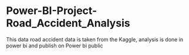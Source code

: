 # Power-BI-Project-Road_Accident_Analysis
This data road accident data is taken from the Kaggle, analysis is done in power bi and publish on Power bi public
